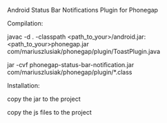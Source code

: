 Android Status Bar Notifications Plugin for Phonegap


Compilation:

javac -d . -classpath <path_to_your>/android.jar:<path_to_your>phonegap.jar com/mariuszlusiak/phonegap/plugin/ToastPlugin.java

jar -cvf phonegap-status-bar-notification.jar com/mariuszlusiak/phonegap/plugin/*.class


Installation:

copy the jar to the project

copy the js files to the project
<script type="text/javascript" charset="utf-8" src="phonegap-toast.js"></script>